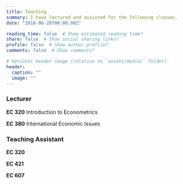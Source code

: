 ```yaml
---
title: Teaching
summary: I have lectured and assisted for the following classes.
date: "2018-06-28T00:00:00Z"

reading_time: false  # Show estimated reading time?
share: false  # Show social sharing links?
profile: false  # Show author profile?
comments: false  # Show comments?

# Optional header image (relative to `assets/media/` folder).
header:
  caption: ""
  image: ""
---
```


### Lecturer

**EC 320** Introduction to Econometrics

**EC 380** International Economic Issues

### Teaching Assistant

**EC 320**

**EC 421**

**EC 607**
